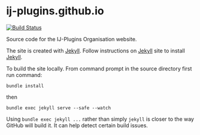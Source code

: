 # ij-plugins.github.io

[![Build Status](https://travis-ci.org/ij-plugins/ij-plugins.github.io.svg?branch=master)](https://travis-ci.org/ij-plugins/ij-plugins.github.io)

Source code for the IJ-Plugins Organisation website.

The site is created with [Jekyll][jekyll]. Follow instructions on [Jekyll][jekyll] site to install [Jekyll][jekyll].


To build the site locally. From command prompt in the source directory first run command:

    bundle install

then 

    bundle exec jekyll serve --safe --watch

Using `bundle exec jekyll ...` rather than simply `jekyll` is closer to the way 
GitHub will build it. It can help detect certain build issues.


[jekyll]: http://jekyllrb.com/